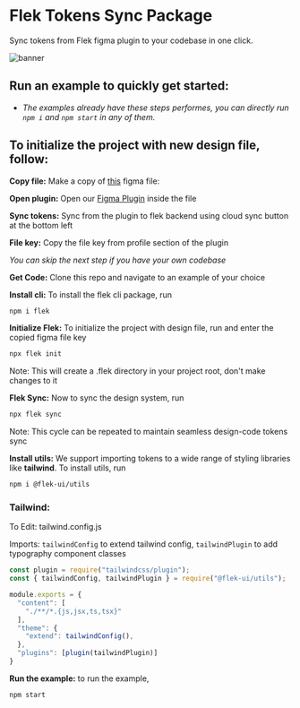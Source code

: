 # Flek Tokens Sync Package

Sync tokens from Flek figma plugin to your codebase in one click.

![banner](https://s3-alpha-sig.figma.com/plugins/1214690554806269773/51965/41059075/833e5074-dda6-4da2-952c-e49e767ab005-cover?Expires=1681689600&Signature=Svr33~~xKWh64fMeyYQrPIJwV5n5r6-28PRkT8MZv6vTtQrPYvnLicrkfFe1zXCuB0uxYFZJIopGKVkPbPgKWFBA3Og6G-bbBJw24XVjk7KdWlNoKq5cDR46e8-R4nA0wyY2zDxwfVBqP9m62uzVjaEEhXQclahRXK6X7a8j9vVNH0gmW3o07-WV-Sb7gdmWcPdJbivY2a39UX8YUE3i-G3nljfU2-WX8ecLhAy2NE7~XUZ49h94oshoUvQcoVrLj72gOf6Xm35mwRYDBA8EhQVlW-obp2EmspGIWDN2XNWna3IaTda9N0ly7EhazFKh5n9UVrmGEXv3Ora6Sg2sFA__&Key-Pair-Id=APKAQ4GOSFWCVNEHN3O4)

## Run an example to quickly get started:
* *The examples already have these steps performes, you can directly run `npm i` and `npm start` in any of them.*
## To initialize the project with new design file, follow:
**Copy file:** Make a copy of [this](https://www.figma.com/file/I8Wd8VeqlBpij2cDWpM5iv/Exhaustive?node-id=66-1710&t=8kep5YqDNYOXvbxE-0) figma file:

**Open plugin:** Open our [Figma Plugin](https://www.figma.com/community/plugin/1214690554806269773/Flek---Create-%26-Sync-your-Design-Tokens) inside the file

**Sync tokens:** Sync from the plugin to flek backend using cloud sync button at the bottom left

**File key:** Copy the file key from profile section of the plugin

*You can skip the next step if you have your own codebase*

**Get Code:**  Clone this repo and navigate to an example of your choice

**Install cli:** To install the flek cli package, run
```sh
npm i flek
```
**Initialize Flek:** To initialize the project with design file, run and enter the copied figma file key

```sh
npx flek init
```
Note: This will create a .flek directory in your project root, don't make changes to it

**Flek Sync:** Now to sync the design system, run
```sh
npx flek sync
```
Note: This cycle can be repeated to maintain seamless design-code tokens sync

**Install utils:** We support importing tokens to a wide range of styling libraries like **tailwind**. To install utils, run
```sh
npm i @flek-ui/utils
```

### Tailwind:
To Edit: tailwind.config.js

Imports: `tailwindConfig` to extend tailwind config, `tailwindPlugin` to add typography component classes 
```js
const plugin = require("tailwindcss/plugin");
const { tailwindConfig, tailwindPlugin } = require("@flek-ui/utils");

module.exports = {
  "content": [
    "./**/*.{js,jsx,ts,tsx}"
  ],
  "theme": {
    "extend": tailwindConfig(),
  },
  "plugins": [plugin(tailwindPlugin)]
}
```

**Run the example:** to run the example,
```
npm start
```

